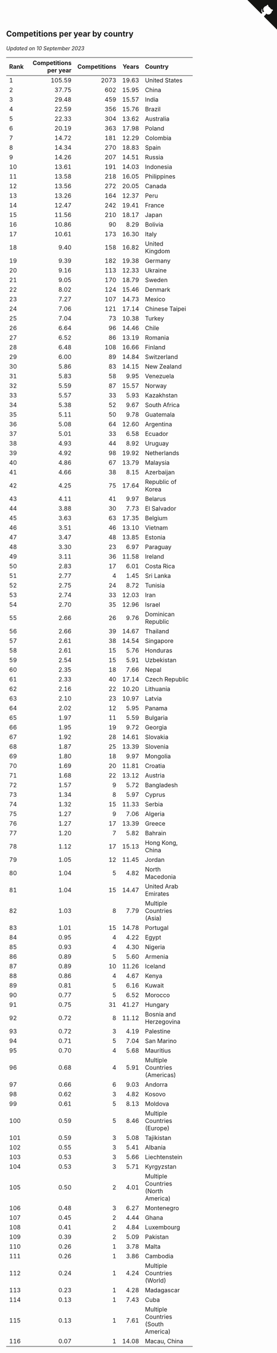 ## Competitions per year by country

*Updated on 10 September 2023*

| Rank | Competitions per year | Competitions | Years | Country |
| :--- | ---: | ---: | ---: | :--- |
| 1 | 105.59 | 2073 | 19.63 | United States |
| 2 | 37.75 | 602 | 15.95 | China |
| 3 | 29.48 | 459 | 15.57 | India |
| 4 | 22.59 | 356 | 15.76 | Brazil |
| 5 | 22.33 | 304 | 13.62 | Australia |
| 6 | 20.19 | 363 | 17.98 | Poland |
| 7 | 14.72 | 181 | 12.29 | Colombia |
| 8 | 14.34 | 270 | 18.83 | Spain |
| 9 | 14.26 | 207 | 14.51 | Russia |
| 10 | 13.61 | 191 | 14.03 | Indonesia |
| 11 | 13.58 | 218 | 16.05 | Philippines |
| 12 | 13.56 | 272 | 20.05 | Canada |
| 13 | 13.26 | 164 | 12.37 | Peru |
| 14 | 12.47 | 242 | 19.41 | France |
| 15 | 11.56 | 210 | 18.17 | Japan |
| 16 | 10.86 | 90 | 8.29 | Bolivia |
| 17 | 10.61 | 173 | 16.30 | Italy |
| 18 | 9.40 | 158 | 16.82 | United Kingdom |
| 19 | 9.39 | 182 | 19.38 | Germany |
| 20 | 9.16 | 113 | 12.33 | Ukraine |
| 21 | 9.05 | 170 | 18.79 | Sweden |
| 22 | 8.02 | 124 | 15.46 | Denmark |
| 23 | 7.27 | 107 | 14.73 | Mexico |
| 24 | 7.06 | 121 | 17.14 | Chinese Taipei |
| 25 | 7.04 | 73 | 10.38 | Turkey |
| 26 | 6.64 | 96 | 14.46 | Chile |
| 27 | 6.52 | 86 | 13.19 | Romania |
| 28 | 6.48 | 108 | 16.66 | Finland |
| 29 | 6.00 | 89 | 14.84 | Switzerland |
| 30 | 5.86 | 83 | 14.15 | New Zealand |
| 31 | 5.83 | 58 | 9.95 | Venezuela |
| 32 | 5.59 | 87 | 15.57 | Norway |
| 33 | 5.57 | 33 | 5.93 | Kazakhstan |
| 34 | 5.38 | 52 | 9.67 | South Africa |
| 35 | 5.11 | 50 | 9.78 | Guatemala |
| 36 | 5.08 | 64 | 12.60 | Argentina |
| 37 | 5.01 | 33 | 6.58 | Ecuador |
| 38 | 4.93 | 44 | 8.92 | Uruguay |
| 39 | 4.92 | 98 | 19.92 | Netherlands |
| 40 | 4.86 | 67 | 13.79 | Malaysia |
| 41 | 4.66 | 38 | 8.15 | Azerbaijan |
| 42 | 4.25 | 75 | 17.64 | Republic of Korea |
| 43 | 4.11 | 41 | 9.97 | Belarus |
| 44 | 3.88 | 30 | 7.73 | El Salvador |
| 45 | 3.63 | 63 | 17.35 | Belgium |
| 46 | 3.51 | 46 | 13.10 | Vietnam |
| 47 | 3.47 | 48 | 13.85 | Estonia |
| 48 | 3.30 | 23 | 6.97 | Paraguay |
| 49 | 3.11 | 36 | 11.58 | Ireland |
| 50 | 2.83 | 17 | 6.01 | Costa Rica |
| 51 | 2.77 | 4 | 1.45 | Sri Lanka |
| 52 | 2.75 | 24 | 8.72 | Tunisia |
| 53 | 2.74 | 33 | 12.03 | Iran |
| 54 | 2.70 | 35 | 12.96 | Israel |
| 55 | 2.66 | 26 | 9.76 | Dominican Republic |
| 56 | 2.66 | 39 | 14.67 | Thailand |
| 57 | 2.61 | 38 | 14.54 | Singapore |
| 58 | 2.61 | 15 | 5.76 | Honduras |
| 59 | 2.54 | 15 | 5.91 | Uzbekistan |
| 60 | 2.35 | 18 | 7.66 | Nepal |
| 61 | 2.33 | 40 | 17.14 | Czech Republic |
| 62 | 2.16 | 22 | 10.20 | Lithuania |
| 63 | 2.10 | 23 | 10.97 | Latvia |
| 64 | 2.02 | 12 | 5.95 | Panama |
| 65 | 1.97 | 11 | 5.59 | Bulgaria |
| 66 | 1.95 | 19 | 9.72 | Georgia |
| 67 | 1.92 | 28 | 14.61 | Slovakia |
| 68 | 1.87 | 25 | 13.39 | Slovenia |
| 69 | 1.80 | 18 | 9.97 | Mongolia |
| 70 | 1.69 | 20 | 11.81 | Croatia |
| 71 | 1.68 | 22 | 13.12 | Austria |
| 72 | 1.57 | 9 | 5.72 | Bangladesh |
| 73 | 1.34 | 8 | 5.97 | Cyprus |
| 74 | 1.32 | 15 | 11.33 | Serbia |
| 75 | 1.27 | 9 | 7.06 | Algeria |
| 76 | 1.27 | 17 | 13.39 | Greece |
| 77 | 1.20 | 7 | 5.82 | Bahrain |
| 78 | 1.12 | 17 | 15.13 | Hong Kong, China |
| 79 | 1.05 | 12 | 11.45 | Jordan |
| 80 | 1.04 | 5 | 4.82 | North Macedonia |
| 81 | 1.04 | 15 | 14.47 | United Arab Emirates |
| 82 | 1.03 | 8 | 7.79 | Multiple Countries (Asia) |
| 83 | 1.01 | 15 | 14.78 | Portugal |
| 84 | 0.95 | 4 | 4.22 | Egypt |
| 85 | 0.93 | 4 | 4.30 | Nigeria |
| 86 | 0.89 | 5 | 5.60 | Armenia |
| 87 | 0.89 | 10 | 11.26 | Iceland |
| 88 | 0.86 | 4 | 4.67 | Kenya |
| 89 | 0.81 | 5 | 6.16 | Kuwait |
| 90 | 0.77 | 5 | 6.52 | Morocco |
| 91 | 0.75 | 31 | 41.27 | Hungary |
| 92 | 0.72 | 8 | 11.12 | Bosnia and Herzegovina |
| 93 | 0.72 | 3 | 4.19 | Palestine |
| 94 | 0.71 | 5 | 7.04 | San Marino |
| 95 | 0.70 | 4 | 5.68 | Mauritius |
| 96 | 0.68 | 4 | 5.91 | Multiple Countries (Americas) |
| 97 | 0.66 | 6 | 9.03 | Andorra |
| 98 | 0.62 | 3 | 4.82 | Kosovo |
| 99 | 0.61 | 5 | 8.13 | Moldova |
| 100 | 0.59 | 5 | 8.46 | Multiple Countries (Europe) |
| 101 | 0.59 | 3 | 5.08 | Tajikistan |
| 102 | 0.55 | 3 | 5.41 | Albania |
| 103 | 0.53 | 3 | 5.66 | Liechtenstein |
| 104 | 0.53 | 3 | 5.71 | Kyrgyzstan |
| 105 | 0.50 | 2 | 4.01 | Multiple Countries (North America) |
| 106 | 0.48 | 3 | 6.27 | Montenegro |
| 107 | 0.45 | 2 | 4.44 | Ghana |
| 108 | 0.41 | 2 | 4.84 | Luxembourg |
| 109 | 0.39 | 2 | 5.09 | Pakistan |
| 110 | 0.26 | 1 | 3.78 | Malta |
| 111 | 0.26 | 1 | 3.86 | Cambodia |
| 112 | 0.24 | 1 | 4.24 | Multiple Countries (World) |
| 113 | 0.23 | 1 | 4.28 | Madagascar |
| 114 | 0.13 | 1 | 7.43 | Cuba |
| 115 | 0.13 | 1 | 7.61 | Multiple Countries (South America) |
| 116 | 0.07 | 1 | 14.08 | Macau, China |


<a href="https://github.com/JustinTimeCuber/wca_statistics" class="github-corner" aria-label="View source on Github"><svg width="80" height="80" viewBox="0 0 250 250" style="fill:#151513; color:#fff; position: absolute; top: 0; border: 0; right: 0;" aria-hidden="true"><path d="M0,0 L115,115 L130,115 L142,142 L250,250 L250,0 Z"></path><path d="M128.3,109.0 C113.8,99.7 119.0,89.6 119.0,89.6 C122.0,82.7 120.5,78.6 120.5,78.6 C119.2,72.0 123.4,76.3 123.4,76.3 C127.3,80.9 125.5,87.3 125.5,87.3 C122.9,97.6 130.6,101.9 134.4,103.2" fill="currentColor" style="transform-origin: 130px 106px;" class="octo-arm"></path><path d="M115.0,115.0 C114.9,115.1 118.7,116.5 119.8,115.4 L133.7,101.6 C136.9,99.2 139.9,98.4 142.2,98.6 C133.8,88.0 127.5,74.4 143.8,58.0 C148.5,53.4 154.0,51.2 159.7,51.0 C160.3,49.4 163.2,43.6 171.4,40.1 C171.4,40.1 176.1,42.5 178.8,56.2 C183.1,58.6 187.2,61.8 190.9,65.4 C194.5,69.0 197.7,73.2 200.1,77.6 C213.8,80.2 216.3,84.9 216.3,84.9 C212.7,93.1 206.9,96.0 205.4,96.6 C205.1,102.4 203.0,107.8 198.3,112.5 C181.9,128.9 168.3,122.5 157.7,114.1 C157.9,116.9 156.7,120.9 152.7,124.9 L141.0,136.5 C139.8,137.7 141.6,141.9 141.8,141.8 Z" fill="currentColor" class="octo-body"></path></svg></a><style>.github-corner:hover .octo-arm{animation:octocat-wave 560ms ease-in-out}@keyframes octocat-wave{0%,100%{transform:rotate(0)}20%,60%{transform:rotate(-25deg)}40%,80%{transform:rotate(10deg)}}@media (max-width:500px){.github-corner:hover .octo-arm{animation:none}.github-corner .octo-arm{animation:octocat-wave 560ms ease-in-out}}</style>
